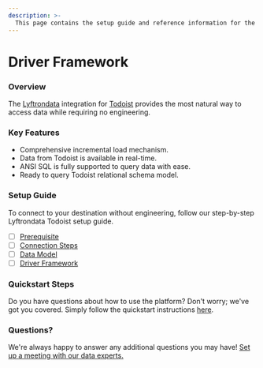 ```yaml
---
description: >-
  This page contains the setup guide and reference information for the Todoist source connector.
---
```


# Driver Framework

### Overview

The [Lyftrondata](https://www.lyftrondata.com/) integration for [Todoist](https://www.lyftrondata.com/integration/business-analytics/todoist/) provides the most natural way to access data while requiring no engineering.

### Key Features

* Comprehensive incremental load mechanism.
* Data from Todoist is available in real-time.&#x20;
* ANSI SQL is fully supported to query data with ease.
* Ready to query Todoist relational schema model.

### Setup Guide

To connect to your destination without engineering, follow our step-by-step Lyftrondata Todoist setup guide.

* [ ] [Prerequisite](../prerequisite.md)
* [ ] [Connection Steps](../connection-steps.md)
* [ ] [Data Model](../data-model/erd.md)
* [ ] [Driver Framework](../driver-framework/)

### Quickstart Steps

Do you have questions about how to use the platform? Don't worry; we've got you covered. Simply follow the quickstart instructions [here](../driver-framework/README.md).

### Questions? <a href="#questions" id="questions"></a>

We're always happy to answer any additional questions you may have! [Set up a meeting with our data experts.](https://www.lyftrondata.com/book-a-meeting/)


